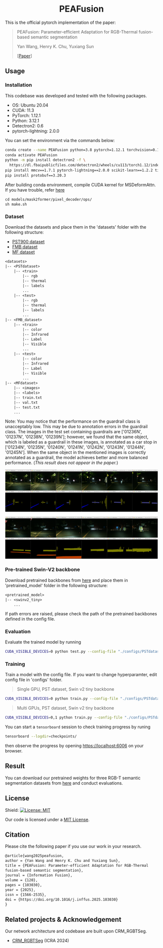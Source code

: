 <div align="center">

# PEAFusion

</div>


This is the official pytorch implementation of the paper:
 >PEAFusion: Parameter-efficient Adaptation for RGB-Thermal fusion-based semantic segmentation
 >
 >Yan Wang, Henry K. Chu, Yuxiang Sun
 >
 >[[Paper](https://labsun.org/pub/INFFUS2025_peafusion.pdf)]

## Usage

### Installation
This codebase was developed and tested with the following packages. 
- OS: Ubuntu 20.04
- CUDA: 11.3
- PyTorch: 1.12.1
- Python: 3.12.1
- Detectron2: 0.6
- pytorch-lightning: 2.0.0
  
You can set the environment via the commands below:
```bash
conda create --name PEAFusion python=3.8 pytorch=1.12.1 torchvision=0.13.1 cudatoolkit=11.3 -c pytorch -c conda-forge
conda activate PEAFusion
python -m pip install detectron2 -f \
  https://dl.fbaipublicfiles.com/detectron2/wheels/cu113/torch1.12/index.html
pip install mmcv==1.7.1 pytorch-lightning==2.0.0 scikit-learn==1.2.2 timm==0.6.13 imageio==2.27.0 setuptools==59.5.0
pip install protobuf==3.20.3
```
After building conda environment, compile CUDA kernel for MSDeformAttn.
If you have trouble, refer [here](https://github.com/facebookresearch/Mask2Former/blob/main/INSTALL.md)
```
cd models/mask2former/pixel_decoder/ops/
sh make.sh
```
### Dataset
Download the datasets and place them in the 'datasets' folder with the following structure:
- [PST900 dataset](https://github.com/ShreyasSkandanS/pst900_thermal_rgb)
- [FMB dataset](https://github.com/JinyuanLiu-CV/SegMiF)
- [MF dataset](https://www.mi.t.u-tokyo.ac.jp/static/projects/mil_multispectral/)

```shell
<datasets>
|-- <PSTdataset>
    |-- <train>
        |-- rgb
        |-- thermal
        |-- labels
        ...
    |-- <test>
        |-- rgb
        |-- thermal
        |-- labels
        ...
|-- <FMB_dataset>
    |-- <train>
        |-- color
        |-- Infrared
        |-- Label
        |-- Visible
        ...
    |-- <test>
        |-- color
        |-- Infrared
        |-- Label
        |-- Visible
        ...
|-- <MFdataset>
    |-- <images>
    |-- <labels>
    |-- train.txt
    |-- val.txt
    |-- test.txt
    ...
```
Note:
You may notice that the performance on the guardrail class is unacceptably low. This may be due to annotation errors in the guardrail class. The images in the test set containing guardrails are ['01236N', '01237N', '01238N', '01239N']; however, we found that the same object, which is labeled as a guardrail in these images, is annotated as a car stop in ['01234N', '01235N', '01240N', '01241N', '01242N', '01243N', '01244N', '01245N']. When the same object in the mentioned images is correctly annotated as a guardrail, the model achieves better and more balanced performance. (*This result does not appear in the paper.*)

<img src="images/label_visualization.png" width="1000px"/>

### Pre-trained Swin-V2 backbone
Download pretrained backbones from [here](https://drive.google.com/drive/folders/1BkkE-PuN2Ypm27jdNfQtMoz1RFUZyGF1?usp=sharing) and place them in 'pretrained_model' folder in the following structure:
```shell
<pretrained_model>
|-- <swinv2_tiny>
    ...
```
If path errors are raised, please check the path of the pretrained backbones defined in the config file.

### Evaluation
Evaluate the trained model by running
```bash
CUDA_VISIBLE_DEVICES=0 python test.py --config-file "./configs/PSTdataset/swin_v2/swin_v2_tiny.yaml" --num-gpus 1 --name peafusion_tiny_pst_eval --checkpoint "PATH for WEIGHT"
```

### Training
Train a model with the config file. If you want to change hyperparamter, edit config file in 'configs' folder.

> Single GPU, PST dataset, Swin v2 tiny backbone
```bash
CUDA_VISIBLE_DEVICES=0 python train.py --config-file "./configs/PSTdataset/swin_v2/swin_v2_tiny.yaml" --num-gpus 1 --name peafusion_tiny_pst
```

> Multi GPUs, PST dataset, Swin v2 tiny backbone
```bash
CUDA_VISIBLE_DEVICES=0,1 python train.py --config-file "./configs/PSTdataset/swin_v2/swin_v2_tiny.yaml" --num-gpus 2 --name peafusion_tiny_pst_2gpus
```
You can start a `tensorboard` session to check training progress by runing
```bash
tensorboard --logdir=checkpoints/
```
then observe the progress by opening [https://localhost:6006](https://localhost:6006) on your browser. 


## Result
You can download our pretrained weights for three RGB-T semantic segmentation datasets from [here](https://drive.google.com/drive/folders/1MvsdRVTh7_VUJG8Z1Ll6tbinoUDUeJu8?usp=sharing) and conduct evaluations.

## License
Shield: [![License: MIT](https://img.shields.io/badge/License-MIT-yellow.svg)](https://opensource.org/licenses/MIT)

Our code is licensed under a [MIT License](LICENSE).

## Citation

Please cite the following paper if you use our work in your research.

```
@article{wang2025peafusion,
author = {Yan Wang and Henry K. Chu and Yuxiang Sun},
title = {PEAFusion: Parameter-efficient Adaptation for RGB-Thermal fusion-based semantic segmentation},
journal = {Information Fusion},
volume = {120},
pages = {103030},
year = {2025},
issn = {1566-2535},
doi = {https://doi.org/10.1016/j.inffus.2025.103030}
}
```

## Related projects & Acknowledgement
Our network architecture and codebase are built upon CRM_RGBTSeg. 
* [CRM_RGBTSeg](https://github.com/UkcheolShin/CRM_RGBTSeg) (ICRA 2024)
